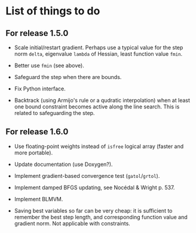 # List of things to do

## For release 1.5.0

* Scale initial/restart gradient.  Perhaps use a typical value for the step
  norm `delta`, eigenvalue `lambda` of Hessian, least function value `fmin`.

* Better use `fmin` (see above).

* Safeguard the step when there are bounds.

* Fix Python interface.

* Backtrack (using Armijo's rule or a qudratic interpolation) when at least one
  bound constraint becomes active along the line search.  This is related to
  safeguarding the step.


## For release 1.6.0

* Use floating-point weights instead of `isfree` logical array (faster and more
  portable).

* Update documentation (use Doxygen?).

* Implement gradient-based convergence test (`gatol`/`grtol`).

* Implement damped BFGS updating, see Nocédal & Wright p. 537.

* Implement BLMVM.

* Saving best variables so far can be very cheap: it is sufficient to
  remember the best step length, and corresponding function value and
  gradient norm.  Not applicable with constraints.
